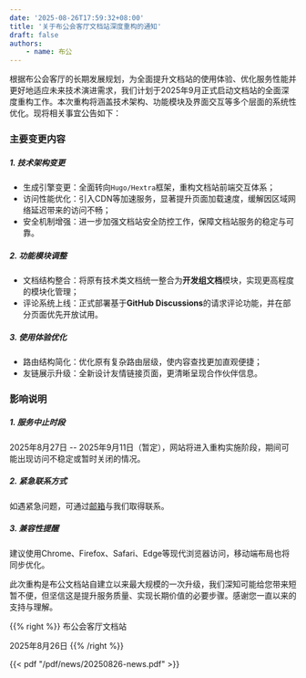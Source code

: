 ```yaml
---
date: '2025-08-26T17:59:32+08:00'
title: '关于布公会客厅文档站深度重构的通知'
draft: false
authors:
    - name: 布公
---
```


根据布公会客厅的长期发展规划，为全面提升文档站的使用体验、优化服务性能并更好地适应未来技术演进需求，我们计划于2025年9月正式启动文档站的全面深度重构工作。本次重构将涵盖技术架构、功能模块及界面交互等多个层面的系统性优化。现将相关事宜公告如下：

### 主要变更内容

##### 1. 技术架构变更
+ 生成引擎变更：全面转向`Hugo/Hextra`框架，重构文档站前端交互体系；
+ 访问性能优化：引入CDN等加速服务，显著提升页面加载速度，缓解因区域网络延迟带来的访问不畅；
+ 安全机制增强：进一步加强文档站安全防控工作，保障文档站服务的稳定与可靠。
##### 2. 功能模块调整
+ 文档结构整合：将原有技术类文档统一整合为**开发组文档**模块，实现更高程度的模块化管理；
+ 评论系统上线：正式部署基于**GitHub Discussions**的请求评论功能，并在部分页面优先开放试用。
##### 3. 使用体验优化
+ 路由结构简化：优化原有复杂路由层级，使内容查找更加直观便捷；
+ 友链展示升级：全新设计友情链接页面，更清晰呈现合作伙伴信息。

### 影响说明

##### 1. 服务中止时段
2025年8月27日 -- 2025年9月11日（暂定），网站将进入重构实施阶段，期间可能出现访问不稳定或暂时关闭的情况。
##### 2. 紧急联系方式
如遇紧急问题，可通过[邮箱](mailto"official@boogon.com "点击这里发送邮件")与我们取得联系。
##### 3. 兼容性提醒
建议使用Chrome、Firefox、Safari、Edge等现代浏览器访问，移动端布局也将同步优化。

此次重构是布公文档站自建立以来最大规模的一次升级，我们深知可能给您带来短暂不便，但坚信这是提升服务质量、实现长期价值的必要步骤。感谢您一直以来的支持与理解。

{{% right %}}
布公会客厅文档站

2025年8月26日
{{% /right %}}

<div class="hx:mt-12">
{{< pdf "/pdf/news/20250826-news.pdf" >}}
</div>